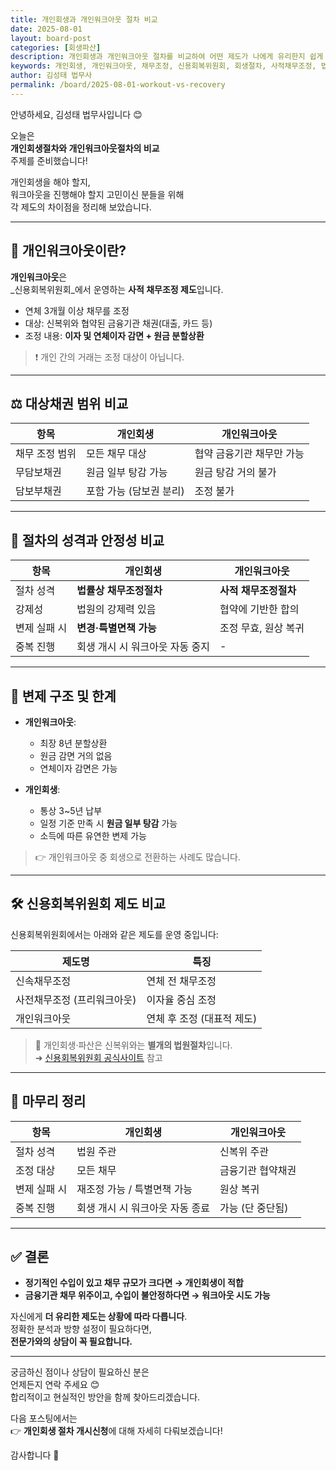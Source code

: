 ```yaml
---
title: 개인회생과 개인워크아웃 절차 비교
date: 2025-08-01
layout: board-post
categories: [회생파산]
description: 개인회생과 개인워크아웃 절차를 비교하여 어떤 제도가 나에게 유리한지 쉽게 설명합니다. 대상채권, 변제방식, 제도 성격 등 핵심 차이 정리.
keywords: 개인회생, 개인워크아웃, 채무조정, 신용회복위원회, 회생절차, 사적채무조정, 법무사 상담
author: 김성태 법무사
permalink: /board/2025-08-01-workout-vs-recovery
---
```


안녕하세요, 김성태 법무사입니다 😊

오늘은  
**개인회생절차와 개인워크아웃절차의 비교**  
주제를 준비했습니다!

개인회생을 해야 할지,  
워크아웃을 진행해야 할지 고민이신 분들을 위해  
각 제도의 차이점을 정리해 보았습니다.

---

## 📌 개인워크아웃이란?

**개인워크아웃**은  
_신용회복위원회_에서 운영하는 **사적 채무조정 제도**입니다.

- 연체 3개월 이상 채무를 조정
- 대상: 신복위와 협약된 금융기관 채권(대출, 카드 등)
- 조정 내용: **이자 및 연체이자 감면 + 원금 분할상환**

> ❗ 개인 간의 거래는 조정 대상이 아닙니다.

---

## ⚖️ 대상채권 범위 비교

| 항목 | 개인회생 | 개인워크아웃 |
|------|-----------|----------------|
| 채무 조정 범위 | 모든 채무 대상 | 협약 금융기관 채무만 가능 |
| 무담보채권 | 원금 일부 탕감 가능 | 원금 탕감 거의 불가 |
| 담보부채권 | 포함 가능 (담보권 분리) | 조정 불가 |

---

## 🧭 절차의 성격과 안정성 비교

| 항목 | 개인회생 | 개인워크아웃 |
|------|-----------|----------------|
| 절차 성격 | **법률상 채무조정절차** | **사적 채무조정절차** |
| 강제성 | 법원의 강제력 있음 | 협약에 기반한 합의 |
| 변제 실패 시 | **변경·특별면책 가능** | 조정 무효, 원상 복귀 |
| 중복 진행 | 회생 개시 시 워크아웃 자동 중지 | - |

---

## 🧱 변제 구조 및 한계

- **개인워크아웃**:  
  - 최장 8년 분할상환  
  - 원금 감면 거의 없음  
  - 연체이자 감면은 가능

- **개인회생**:  
  - 통상 3~5년 납부  
  - 일정 기준 만족 시 **원금 일부 탕감** 가능  
  - 소득에 따른 유연한 변제 가능

> 👉 개인워크아웃 중 회생으로 전환하는 사례도 많습니다.

---

## 🛠️ 신용회복위원회 제도 비교

신용회복위원회에서는 아래와 같은 제도를 운영 중입니다:

| 제도명 | 특징 |
|--------|------|
| 신속채무조정 | 연체 전 채무조정 |
| 사전채무조정 (프리워크아웃) | 이자율 중심 조정 |
| 개인워크아웃 | 연체 후 조정 (대표적 제도) |

> 📌 개인회생·파산은 신복위와는 **별개의 법원절차**입니다.  
> ➜ [신용회복위원회 공식사이트](https://www.ccrs.or.kr) 참고

---

## 📍 마무리 정리

| 항목 | 개인회생 | 개인워크아웃 |
|------|-----------|----------------|
| 절차 성격 | 법원 주관 | 신복위 주관 |
| 조정 대상 | 모든 채무 | 금융기관 협약채권 |
| 변제 실패 시 | 재조정 가능 / 특별면책 가능 | 원상 복귀 |
| 중복 진행 | 회생 개시 시 워크아웃 자동 종료 | 가능 (단 중단됨) |

---

## ✅ 결론

- **정기적인 수입이 있고 채무 규모가 크다면 → 개인회생이 적합**
- **금융기관 채무 위주이고, 수입이 불안정하다면 → 워크아웃 시도 가능**

자신에게 **더 유리한 제도는 상황에 따라 다릅니다**.  
정확한 분석과 방향 설정이 필요하다면,  
**전문가와의 상담이 꼭 필요합니다.**

---

궁금하신 점이나 상담이 필요하신 분은  
언제든지 연락 주세요 😊  
합리적이고 현실적인 방안을 함께 찾아드리겠습니다.

다음 포스팅에서는  
👉 **개인회생 절차 개시신청**에 대해 자세히 다뤄보겠습니다!

감사합니다 🙏
